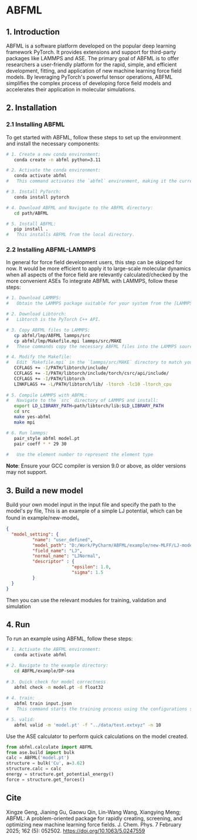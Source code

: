 # ABFML 

## 1. Introduction
ABFML is a software platform developed on the popular deep learning framework PyTorch. It provides extensions and support for third-party packages like LAMMPS and ASE. The primary goal of ABFML is to offer researchers a user-friendly platform for the rapid, simple, and efficient development, fitting, and application of new machine learning force field models. By leveraging PyTorch's powerful tensor operations, ABFML simplifies the complex process of developing force field models and accelerates their application in molecular simulations.

## 2. Installation

### 2.1 Installing ABFML
To get started with ABFML, follow these steps to set up the environment and install the necessary components:
```bash
# 1. Create a new conda environment:
   conda create -n abfml python=3.11

# 2. Activate the conda environment:
   conda activate abfml
#   This command activates the `abfml` environment, making it the current working environment.

# 3. Install PyTorch:
   conda install pytorch

# 4. Download ABFML and Navigate to the ABFML directory:
   cd path/ABFML

# 5. Install ABFML:
   pip install .
#   This installs ABFML from the local directory.
```
### 2.2 Installing ABFML-LAMMPS
In general for force field development users, this step can be skipped for now.
It would be more efficient to apply it to large-scale molecular dynamics
when all aspects of the force field are relevantly calculated/checked by the more convenient ASEs
To integrate ABFML with LAMMPS, follow these steps:
```bash
# 1. Download LAMMPS:
#   Obtain the LAMMPS package suitable for your system from the [LAMMPS website](https://lammps.sandia.gov/). This will be the molecular dynamics engine that ABFML will interact with.

# 2. Download Libtorch:
#   Libtorch is the PyTorch C++ API.

# 3. Copy ABFML files to LAMMPS:  
   cp abfml/lmp/ABFML lammps/src
   cp abfml/lmp/Makefile.mpi lammps/src/MAKE
#   These commands copy the necessary ABFML files into the LAMMPS source directory.

# 4. Modify the Makefile:
#   Edit `Makefile.mpi` in the `lammps/src/MAKE` directory to match your system's configuration, specifically setting the paths to your compilers and libraries.  
   CCFLAGS += -I/PATH/libtorch/include/
   CCFLAGS += -I/PATH/libtorch/include/torch/csrc/api/include/
   CCFLAGS += -I/PATH/libtorch
   LINKFLAGS += -L/PATH/libtorch/lib/ -ltorch -lc10 -ltorch_cpu
   
# 5. Compile LAMMPS with ABFML:
#   Navigate to the `src` directory of LAMMPS and install: 
   export LD_LIBRARY_PATH=path/libtorch/lib:$LD_LIBRARY_PATH
   cd src
   make yes-abfml
   make mpi

# 6. Run lammps:  
   pair_style abfml model.pt
   pair coeff * * 29 30
  
#   Use the element number to represent the element type
```
**Note**: Ensure your GCC compiler is version 9.0 or above, as older versions may not support.

## 3. Build a new model
Build your own model input in the input file and specify the path to the model's py file,
This is an example of a simple LJ potential, which can be found in example/new-model。
```json
{
  "model_setting": {
          "name": "user_defined",
          "model_path": "D:/Work/PyCharm/ABFML/example/new-MLFF/LJ-model.py",
          "field_name": "LJ",
          "normal_name": "LJNormal",
          "descriptor" : {
                         "epsilon": 1.0,
                         "sigma": 1.5
          }
  }
}
```
Then you can use the relevant modules for training, validation and simulation

## 4. Run

To run an example using ABFML, follow these steps:
```bash
# 1. Activate the ABFML environment:
   conda activate abfml

# 2. Navigate to the example directory:
   cd ABFML/example/DP-sea
  
# 3. Quick check for model correctness
   abfml check -m model.pt -d float32
   
# 4. train:
   abfml train input.json
#   This command starts the training process using the configurations specified in `input.json`.

# 5. valid:
   abfml valid -m 'model.pt' -f "../data/test.extxyz" -n 10
```

Use the ASE calculator to perform quick calculations on the model created.
```python
from abfml.calculate import ABFML
from ase.build import bulk
calc = ABFML('model.pt')
structure = bulk('Cu', a=3.62)
structure.calc = calc
energy = structure.get_potential_energy()
force = structure.get_forces()
```
## Cite
Xingze Geng, Jianing Gu, Gaowu Qin, Lin-Wang Wang, Xiangying Meng; ABFML: A problem-oriented package for rapidly creating, screening, and optimizing new machine learning force fields. J. Chem. Phys. 7 February 2025; 162 (5): 052502. https://doi.org/10.1063/5.0247559
